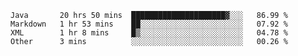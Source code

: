 <!--START_SECTION:waka-->
```text
Java       20 hrs 50 mins  █████████████████████▓░░░   86.99 % 
Markdown   1 hr 53 mins    ██░░░░░░░░░░░░░░░░░░░░░░░   07.92 % 
XML        1 hr 8 mins     █▒░░░░░░░░░░░░░░░░░░░░░░░   04.78 % 
Other      3 mins          ░░░░░░░░░░░░░░░░░░░░░░░░░   00.26 % 
```
<!--END_SECTION:waka-->
